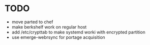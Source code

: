 # TODO

- move parted to chef
- make berkshelf work on regular host
- add /etc/crypttab to make systemd worki with encrypted partition
- use emerge-webrsync for portage acquisition
